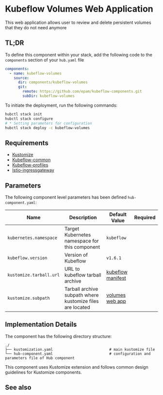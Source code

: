 # Kubeflow Volumes Web Application

This web application allows user to review and delete persistent volumes that they do not need anymore

## TL;DR

To define this component within your stack, add the following code to the `components` section of your  `hub.yaml` file

```yaml
components:
  - name: kubeflow-volumes
    source:
      dir: components/kubeflow-volumes
      git:
        remote: https://github.com/epam/kubeflow-components.git
        subDir: kubeflow-volumes
```

To initiate the deployment, run the following commands:

  ```bash
hubctl stack init
hubctl stack configure
# * Setting parameters for configuration
hubctl stack deploy -c kubeflow-volumes
```

## Requirements

- [Kustomize](https://kustomize.io)
- [Kubeflow-common](../kubeflow-common)
- [Kubeflow-profiles](../kubeflow-profiles)
- [Istio-ingressgateway](../istio-ingressgateway)

## Parameters

The following component level parameters has been defined `hub-component.yaml`:

| Name                    | Description                                               | Default Value                                                                                      | Required |
|-------------------------|-----------------------------------------------------------|----------------------------------------------------------------------------------------------------|:--------:|
| `kubernetes.namespace`  | Target Kubernetes namespace for this component            | `kubeflow`                                                                                         |          |
| `kubeflow.version`      | Version of Kubeflow                                       | `v1.6.1`                                                                                           |          |
| `kustomize.tarball.url` | URL to kubeflow tarball archive                           | [kubeflow manifest](https://github.com/kubeflow/manifests/tree/master)                             |          |
| `kustomize.subpath`     | Tarball archive subpath where kustomize files are located | [volumes web app](https://github.com/kubeflow/manifests/tree/master/apps/volumes-web-app/upstream) |          |

## Implementation Details

The component has the following directory structure:

```text
./
├── kustomization.yaml                          # main kustomize file
└── hub-component.yaml                          # configuration and parameters file of Hub component
```

This component uses Kustomize extension and follows common design guidelines for Kustomize components.

## See also

